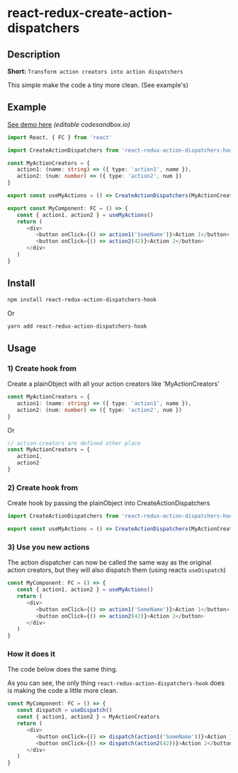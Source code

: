 # react-redux-create-action-dispatchers

## Description

**Short:** `Transform action creators into action dispatchers`

This simple make the code a tiny more clean. (See example's)


## Example

[See demo here](https://codesandbox.io/s/hardcore-snow-jql32?fontsize=14) _(editable codesandbox.io)_

```ts
import React, { FC } from 'react'

import CreateActionDispatchers from 'react-redux-action-dispatchers-hook'

const MyActionCreators = {
   action1: (name: string) => ({ type: 'action1', name }),
   action2: (num: number) => ({ type: 'action2', num })
}

export const useMyActions = () => CreateActionDispatchers(MyActionCreators)

export const MyComponent: FC = () => {
   const { action1, action2 } = useMyActions()
   return (
      <div>
         <button onClick={() => action1('SomeName')}>Action 1</button>
         <button onClick={() => action2(42)}>Action 2</button>
      </div>
   )
}
```

## Install

```sh
npm install react-redux-action-dispatchers-hook
```

Or

```sh
yarn add react-redux-action-dispatchers-hook
```

## Usage

### 1) Create hook from

Create a plainObject with all your action creators like 'MyActionCreators'

```ts
const MyActionCreators = {
   action1: (name: string) => ({ type: 'action1', name }),
   action2: (num: number) => ({ type: 'action2', num })
}
```

Or

```ts
// action-creators are defined other place
const MyActionCreators = {
   action1,
   action2
}
```

### 2) Create hook from

Create hook by passing the plainObject into CreateActionDispatchers

```ts
import CreateActionDispatchers from 'react-redux-action-dispatchers-hook'

export const useMyActions = () => CreateActionDispatchers(MyActionCreators)
```

### 3) Use you new actions

The action dispatcher can now be called the same way as the original action creators,
but they will also dispatch them (using reacts `useDispatch`)

```ts
const MyComponent: FC = () => {
   const { action1, action2 } = useMyActions()
   return (
      <div>
         <button onClick={() => action1('SomeName')}>Action 1</button>
         <button onClick={() => action2(42)}>Action 2</button>
      </div>
   )
}
```

### How it does it

The code below does the same thing.

As you can see, the only thing `react-redux-action-dispatchers-hook` does is making the code a little more clean.

```ts
const MyComponent: FC = () => {
   const dispatch = useDispatch()
   const { action1, action2 } = MyActionCreators
   return (
      <div>
         <button onClick={() => dispatch(action1('SomeName'))}>Action 1</button>
         <button onClick={() => dispatch(action2(42))}>Action 2</button>
      </div>
   )
}
